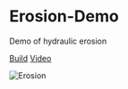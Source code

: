 # Erosion-Demo
Demo of hydraulic erosion


[Build](https://sebastian.itch.io/hydraulic-erosion)
[Video](https://www.youtube.com/watch?v=grEE2szYpEI)

![Erosion](https://boring.host/1607ygj3)
